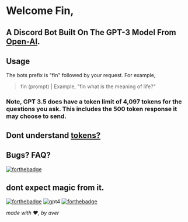 # Welcome Fin,

## A Discord Bot Built On The GPT-3 Model From [Open-AI](https://www.openai.com).


## Usage
The bots prefix is "fin" followed by your request. For example,
> fin (prompt) | Example, "fin what is the meaning of life?"


### Note, GPT 3.5 does have a token limit of 4,097 tokens for the questions you ask. This includes the 500 token response it may choose to send. 

## Dont understand [tokens?](https://platform.openai.com/tokenizer)

## Bugs? FAQ?

[![forthebadge](https://forthebadge.com/images/badges/works-on-my-machine.svg)](https://forthebadge.com)

## dont expect magic from it. 

[![forthebadge](https://forthebadge.com/images/badges/0-percent-optimized.svg)](https://forthebadge.com)
![gpt4](https://user-images.githubusercontent.com/66864263/228055155-c0dbad10-72ae-46fc-95c2-1033e6c58605.svg)
[![forthebadge](https://forthebadge.com/images/badges/made-with-python.svg)](https://forthebadge.com)

*made with ❤️, by aver*
